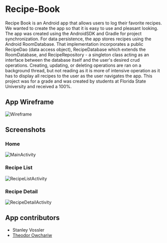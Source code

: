 # Recipe-Book
Recipe Book is an Android app that allows users to log their favorite recipes. We wanted to create the app so that it is easy to use and pleasant looking. The app was created using the AndroidSDK and Gradle for project synchronization. For data persistence, the app stores recipes using the Android RoomDatabase. That implementation incorporates a public RecipeDao (data access object), RecipeDatabase which extends the RoomDatabase, and RecipeRepository - a singleton class acting as an interface between the database itself and the user's desired crud operations. Creating, updating, or deleting operations are ran on a background thread, but not reading as it is more of intensive operation as it has to display all recipes to the user as the user navigates the app. This project was for a grade and was created by students at Florida State University and received a 100%.

## App Wireframe
![Wireframe](Screenshots/RecipeBook_Wireframe.png)

## Screenshots
### Home
![MainActivity](Screenshots/MainActivity.png)
### Recipe List
![RecipeListActivity](Screenshots/RecipeListActivity.png)
### Recipe Detail
![RecipeDetailActivity](Screenshots/RecipeDetailActivity.png)

## App contributors
* Stanley Vossler
* [Theodor Owchariw](https://github.com/TheodorOwchariw "His GitHub profile")


